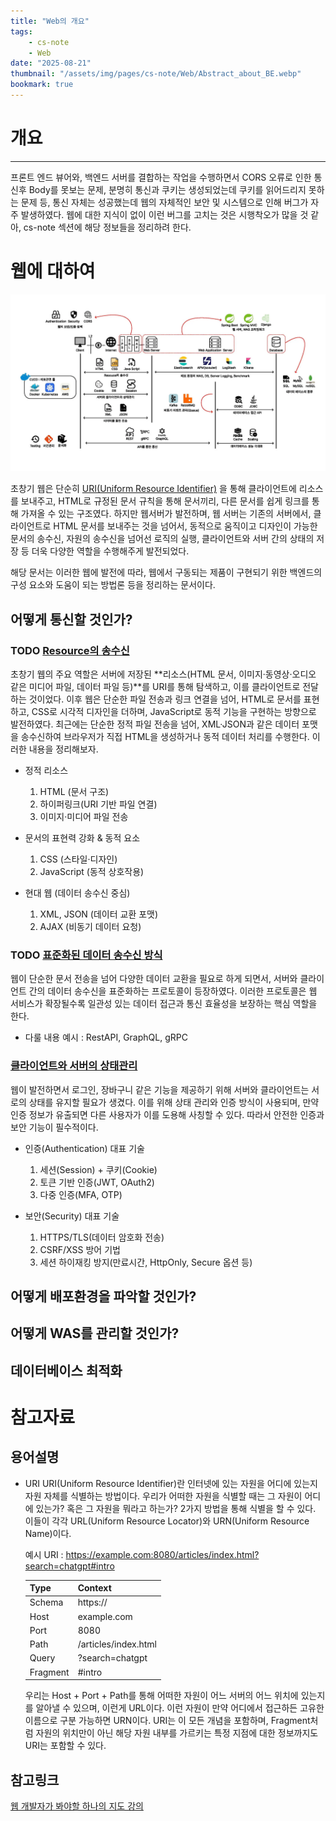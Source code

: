 ```yaml
---
title: "Web의 개요"
tags:
    - cs-note
    - Web
date: "2025-08-21"
thumbnail: "/assets/img/pages/cs-note/Web/Abstract_about_BE.webp"
bookmark: true
---
```


# 개요
---

프론트 엔드 뷰어와, 백엔드 서버를 결합하는 작업을 수행하면서 CORS 오류로 인한 통신후 Body를 못보는 문제, 분명히 통신과 쿠키는 생성되었는데 쿠키를 읽어드리지 못하는 문제 등, 통신 자체는 성공했는데 웹의 자체적인 보안 및 시스템으로 인해 버그가 자주 발생하였다. 웹에 대한 지식이 없이 이런 버그를 고치는 것은 시행착오가 많을 것 같아, cs-note 섹션에 해당 정보들을 정리하려 한다.

# 웹에 대하여

![Web의 전체 지도](/assets/img/pages/cs-note/Web/Abstract_about_BE.webp)

초창기 웹은 단순히 [URI(Uniform Resource Identifier)](#용어설명) 을 통해 클라이언트에 리소스를 보내주고, HTML로 규정된 문서 규칙을 통해 문서끼리, 다른 문서를 쉽게 링크를 통해 가져올 수 있는 구조였다. 하지만 웹서버가 발전하며, 웹 서버는 기존의 서버에서, 클라이언트로 HTML 문서를 보내주는 것을 넘어서, 동적으로 움직이고 디자인이 가능한 문서의 송수신, 자원의 송수신을 넘어선 로직의 실행, 클라이언트와 서버 간의 상태의 저장 등 더욱 다양한 역할을 수행해주게 발전되었다.

해당 문서는 이러한 웹에 발전에 따라, 웹에서 구동되는 제품이 구현되기 위한 백엔드의 구성 요소와 도움이 되는 방법론 등을 정리하는 문서이다.

## 어떻게 통신할 것인가?

### **TODO** [Resource의 송수신](/_pages/cs-note/Web/Resource의%20송수신/개요.md)
초창기 웹의 주요 역할은 서버에 저장된 **리소스(HTML 문서, 이미지·동영상·오디오 같은 미디어 파일, 데이터 파일 등)**를 URI를 통해 탐색하고, 이를 클라이언트로 전달하는 것이었다. 이후 웹은 단순한 파일 전송과 링크 연결을 넘어, HTML로 문서를 표현하고, CSS로 시각적 디자인을 더하며, JavaScript로 동적 기능을 구현하는 방향으로 발전하였다. 최근에는 단순한 정적 파일 전송을 넘어, XML·JSON과 같은 데이터 포맷을 송수신하여 브라우저가 직접 HTML을 생성하거나 동적 데이터 처리를 수행한다. 이러한 내용을 정리해보자.

* 정적 리소스
    1. HTML (문서 구조)
    2. 하이퍼링크(URI 기반 파일 연결)
    3. 이미지·미디어 파일 전송

* 문서의 표현력 강화 & 동적 요소
    1. CSS (스타일·디자인)
    2. JavaScript (동적 상호작용)

* 현대 웹 (데이터 송수신 중심)
    1. XML, JSON (데이터 교환 포맷)
    2. AJAX (비동기 데이터 요청)

### **TODO** [표준화된 데이터 송수신 방식](/_pages/cs-note/Web/API/개요.md)
웹이 단순한 문서 전송을 넘어 다양한 데이터 교환을 필요로 하게 되면서, 서버와 클라이언트 간의 데이터 송수신을 표준화하는 프로토콜이 등장하였다. 이러한 프로토콜은 웹 서비스가 확장될수록 일관성 있는 데이터 접근과 통신 효율성을 보장하는 핵심 역할을 한다.

* 다룰 내용 예시 : RestAPI, GraphQL, gRPC

### [클라이언트와 서버의 상태관리](/_pages/cs-note/Web/상태관리/개요.md)
웹이 발전하면서 로그인, 장바구니 같은 기능을 제공하기 위해 서버와 클라이언트는 서로의 상태를 유지할 필요가 생겼다. 이를 위해 상태 관리와 인증 방식이 사용되며, 만약 인증 정보가 유출되면 다른 사용자가 이를 도용해 사칭할 수 있다. 따라서 안전한 인증과 보안 기능이 필수적이다.

* 인증(Authentication) 대표 기술
    1. 세션(Session) + 쿠키(Cookie)
    2. 토큰 기반 인증(JWT, OAuth2)
    3. 다중 인증(MFA, OTP)

* 보안(Security) 대표 기술
    1. HTTPS/TLS(데이터 암호화 전송)
    2. CSRF/XSS 방어 기법
    3. 세션 하이재킹 방지(만료시간, HttpOnly, Secure 옵션 등)

## 어떻게 배포환경을 파악할 것인가?

## 어떻게 WAS를 관리할 것인가?

## 데이터베이스 최적화

## 


# 참고자료
## 용어설명
- URI 
    URI(Uniform Resource Identifier)란 인터넷에 있는 자원을 어디에 있는지 자원 자체를 식별하는 방법이다. 우리가 어떠한 자원을 식별할 때는 그 자원이 어디에 있는가? 혹은 그 자원을 뭐라고 하는가? 2가지 방법을 통해 식별을 할 수 있다. 이들이 각각 URL(Uniform Resource Locator)와 URN(Uniform Resource Name)이다.

    예시 URI : https://example.com:8080/articles/index.html?search=chatgpt#intro

    | Type | Context | 
    | ------ | ------ |
    | Schema | https:// |
    | Host | example.com |
    | Port | 8080 |
    | Path | /articles/index.html |
    | Query | ?search=chatgpt |
    | Fragment | #intro |


    우리는 Host + Port + Path를 통해 어떠한 자원이 어느 서버의 어느 위치에 있는지를 알아낼 수 있으며, 이런게 URL이다. 이런 자원이 만약 어디에서 접근하든 고유한 이름으로 구분 가능하면 URN이다. URI는 이 모든 개념을 포함하며, Fragment처럼 자원의 위치만이 아닌 해당 자원 내부를 가르키는 특정 지점에 대한 정보까지도 URI는 포함할 수 있다.


## 참고링크
[웹 개발자가 봐야할 하나의 지도 강의](https://www.inflearn.com/course/%EB%AA%A8%EB%93%A0-%EC%9B%B9-%EA%B0%9C%EB%B0%9C%EC%9E%90%EA%B0%80-%EB%B4%90%EC%95%BC-%ED%95%A0-%EB%8B%A8-%ED%95%9C-%EC%9E%A5/dashboard)